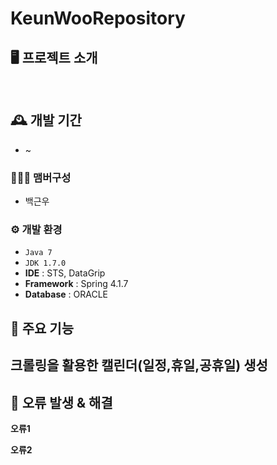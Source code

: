# KeunWooRepository


## 🖥️ 프로젝트 소개

<br>

## 🕰️ 개발 기간
* ~ 

### 🧑‍🤝‍🧑 맴버구성
* 백근우

### ⚙️ 개발 환경
- `Java 7`
- `JDK 1.7.0`
- **IDE** : STS, DataGrip 
- **Framework** : Spring 4.1.7
- **Database** : ORACLE

## 📌 주요 기능
## 크롤링을 활용한 캘린더(일정,휴일,공휴일) 생성




## 📌 오류 발생 & 해결 
****오류1****


****오류2****


